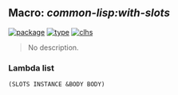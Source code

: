 ## Macro: ***common-lisp:with-slots***
[![package](https://img.shields.io/badge/Package-COMMON--LISP-5f9ea0.svg?style=social&colorA=999999)](../) [![type](https://img.shields.io/badge/Type-Macro-5f9ea0.svg?style=social&colorA=999999)](../#macro) [![clhs](https://img.shields.io/badge/CLHS-WITH--SLOTS-5f9ea0.svg?style=social&colorA=999999)](http://www.lispworks.com/documentation/HyperSpec/Body/m_w_slts.htm) 

> No description.

### Lambda list
```
(SLOTS INSTANCE &BODY BODY)
```
